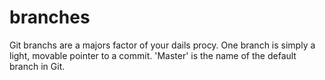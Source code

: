 # branches


 Git branchs are a majors factor of your dails procy. 
 One branch is 
 simply a light, movable pointer to a 
 commit. 'Master' is the name of the default branch in Git. 